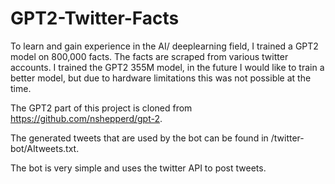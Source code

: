 # GPT2-Twitter-Facts

To learn and gain experience in the AI/ deeplearning field, I trained a GPT2 model on 800,000 facts. The facts are scraped from various twitter accounts. 
I trained the GPT2 355M model, in the future I would like to train a better model, but due to hardware limitations this was not possible at the time.

The GPT2 part of this project is cloned from https://github.com/nshepperd/gpt-2.

The generated tweets that are used by the bot can be found in /twitter-bot/AItweets.txt.

The bot is very simple and uses the twitter API to post tweets.
